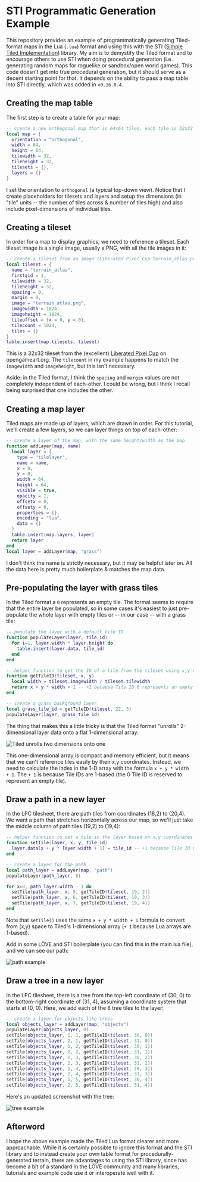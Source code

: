 # STI Programmatic Generation Example

This repository provides an example of programmatically generating Tiled-format maps in the Lua (`.lua`) format and using this with the STI ([Simple Tiled Implementation](https://github.com/karai17/Simple-Tiled-Implementation)) library. My aim is to demystify the Tiled format and to encourage others to use STI when doing procedural generation (i.e. generating random maps for roguelike or sandbox/open world games). This code doesn't get into true procedural generation, but it should serve as a decent starting point for that. It depends on the ability to pass a map table into STI directly, which was added in `v0.16.0.4`.

## Creating the map table

The first step is to create a table for your map:

```lua
-- create a new orthogonal map that is 64x64 tiles, each tile is 32x32 pixels
local map = {
  orientation = "orthogonal",
  width = 64,
  height = 64,
  tilewidth = 32,
  tileheight = 32,
  tilesets = {},
  layers = {}
}
```

I set the orientation to `orthogonal` (a typical top-down view). Notice that I create placeholders for tilesets and layers and setup the dimensions (in "tile" units -- the number of tiles across & number of tiles high) and also include pixel-dimensions of individual tiles.

## Creating a tileset

In order for a map to display graphics, we need to reference a tileset. Each tileset image is a single image, usually a PNG, with all the tile images in it:

```lua
-- create a tileset from an image (Liberated Pixel Cup terrain_atlas.png from opengameart.org)
local tileset = {
  name = "terrain_atlas",
  firstgid = 1,
  tilewidth = 32,
  tileheight = 32,
  spacing = 0,
  margin = 0,
  image = "terrain_atlas.png",
  imagewidth = 1024,
  imageheight = 1024,
  tileoffset = {x = 0, y = 0},
  tilecount = 1024,
  tiles = {}
}
table.insert(map.tilesets, tileset)
```

This is a 32x32 tileset from the (excellent) [Liberated Pixel Cup](http://lpc.opengameart.org/) on opengameart.org. The `tilecount` in my example happens to match the `imagewidth` and `imageheight`, but this isn't necessary.

Aside: in the Tiled format, I think the `spacing` and `margin` values are not completely independent of each-other. I could be wrong, but I think I recall being surprised that one includes the other.

## Creating a map layer

Tiled maps are made up of layers, which are drawn in order. For this tutorial, we'll create a few layers, so we can layer things on top of each-other:

```lua
-- create a layer of the map, with the same height/width as the map
function addLayer(map, name)
  local layer = {
    type = "tilelayer",
    name = name,
    x = 0,
    y = 0,
    width = 64,
    height = 64,
    visible = true,
    opacity = 1,
    offsetx = 0,
    offsety = 0,
    properties = {},
    encoding = "lua",
    data = {}
  }
  table.insert(map.layers, layer)
  return layer
end
local layer = addLayer(map, "grass")
```

I don't think the name is strictly necessary, but it may be helpful later on. All the data here is pretty much boilerplate & matches the map data.

## Pre-populating the layer with grass tiles

In the Tiled format a `0` represents an empty tile. The format seems to require that the entire layer be populated, so in some cases it's easiest to just pre-populate the whole layer with empty tiles or -- in our case -- with a grass tile:

```lua
-- populate the layer with a default tile ID
function populateLayer(layer, tile_id)
  for i=1, layer.width * layer.height do
    table.insert(layer.data, tile_id)
  end
end

-- helper function to get the ID of a tile from the tileset using x,y coordinates
function getTileID(tileset, x, y)
  local width = tileset.imagewidth / tileset.tilewidth
  return x + y * width + 1 -- +1 because Tile ID 0 represents an empty tile
end

-- create a grass background layer
local grass_tile_id = getTileID(tileset, 22, 3)
populateLayer(layer, grass_tile_id)
```

 The thing that makes this a little tricky is that the Tiled format "unrolls" 2-dimensional layer data onto a flat 1-dimensional array:

![Tiled unrolls two dimensions onto one](unrolling.png)

This one-dimensional array is compact and memory efficient, but it means that we can't reference tiles easily by their x,y coordinates. Instead, we need to calculate the index in the 1-D array with the formula `x + y * width + 1`. The `+ 1` is because Tile IDs are 1-based (the 0 Tile ID is reserved to represent an empty tile).

## Draw a path in a new layer

In the LPC tilesheet, there are path tiles from coordinates (18,2) to (20,4). We want a path that stretches horizontally across our map, so we'll just take the middle column of path tiles (19,2) to (19,4):

```lua
-- helper function to set a tile in the layer based on x,y coordinates
function setTile(layer, x, y, tile_id)
  layer.data[x + y * layer.width + 1] = tile_id -- +1 because Tile ID 0 represents an empty tile
end

-- create a layer for the path
local path_layer = addLayer(map, "path")
populateLayer(path_layer, 0)

for x=0, path_layer.width - 1 do
  setTile(path_layer, x, 5, getTileID(tileset, 19, 2))
  setTile(path_layer, x, 6, getTileID(tileset, 19, 3))
  setTile(path_layer, x, 7, getTileID(tileset, 19, 4))
end
```

Note that `setTile()` uses the same `x + y * width + 1` formula to convert from (x,y) space to Tiled's 1-dimensional array (`+ 1` because Lua arrays are 1-based).

Add in some LÖVE and STI boilerplate (you can find this in the main.lua file), and we can see our path:

![path example](example-path.png)

## Draw a tree in a new layer

 In the LPC tilesheet, there is a tree from the top-left coordinate of (30, 0) to the bottom-right coordinate of (31, 4), assuming a coordinate system that starts at (0, 0). Here, we add each of the 8 tree tiles to the layer:

```lua
-- create a layer for objects like trees
local objects_layer = addLayer(map, "objects")
populateLayer(objects_layer, 0)
setTile(objects_layer, 1, 1, getTileID(tileset, 30, 0))
setTile(objects_layer, 2, 1, getTileID(tileset, 31, 0))
setTile(objects_layer, 1, 2, getTileID(tileset, 30, 1))
setTile(objects_layer, 2, 2, getTileID(tileset, 31, 1))
setTile(objects_layer, 1, 3, getTileID(tileset, 30, 2))
setTile(objects_layer, 2, 3, getTileID(tileset, 31, 2))
setTile(objects_layer, 1, 4, getTileID(tileset, 30, 3))
setTile(objects_layer, 2, 4, getTileID(tileset, 31, 3))
setTile(objects_layer, 1, 5, getTileID(tileset, 30, 4))
setTile(objects_layer, 2, 5, getTileID(tileset, 31, 4))
```

Here's an updated screenshot with the tree:

![tree example](example-tree.png)

## Afterword

I hope the above example made the Tiled Lua format clearer and more approachable. While it is certainly possible to ignore this format and the STI library and to instead create your own table format for procedurally-generated terrain, there are advantages to using the STI library, since has become a bit of a standard in the LÖVE community and many libraries, tutorials and example code use it or interoperate well with it.
